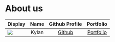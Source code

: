 # About us

Display | Name  | Github Profile | Portfolio 
--------|:-----:|:--------------:|:---------:
![](https://via.placeholder.com/100.png?text=Photo) | Kylan | [Github](https://github.com/Progresst-8) | [Portfolio](progresst-8.md)
